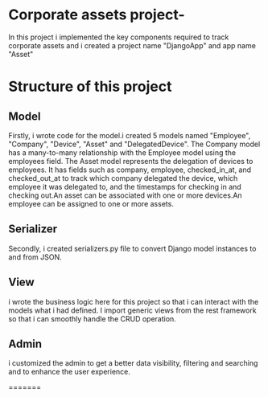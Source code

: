 # Corporate assets project-
In this project i implemented the key components required to track corporate assets and i created a project name "DjangoApp" and app name "Asset" 

# Structure of this project
## Model
Firstly, i wrote code for the model.i created 5 models named "Employee", "Company", "Device", "Asset" and "DelegatedDevice".
The Company model has a many-to-many relationship with the Employee model using the employees field.
The Asset model represents the delegation of devices to employees. It has fields such as company, employee, checked_in_at, and checked_out_at to track which company delegated the device, which employee it was delegated to, and the timestamps for checking in and checking out.An asset can be associated with one or more devices.An employee can be assigned to one or more assets.

## Serializer
Secondly, i created serializers.py file to convert Django model instances to and from JSON.

## View
i wrote the business logic here for this project so that i can interact with the models what i had defined. I import generic views from the rest framework so that i can smoothly handle the CRUD operation. 

## Admin
i customized the admin to get a better data visibility, filtering and searching and to enhance the user experience.

=======

